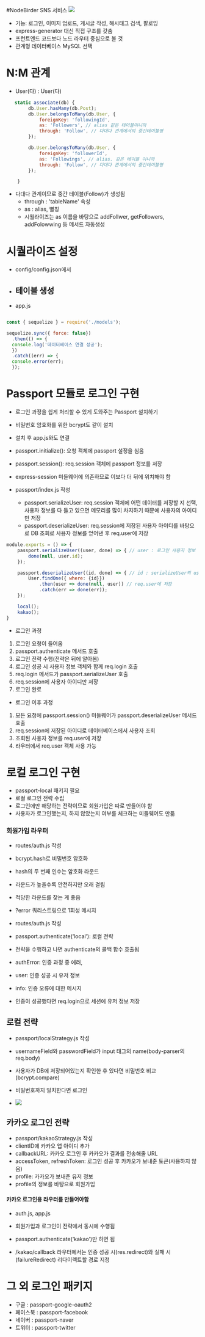 #NodeBirder SNS 서비스
![](images/94483eeb.png)

* 기능: 로그인, 이미지 업로드, 게시글 작성, 해시태그 검색, 팔로잉
* express-generator 대신 직접 구조를 갖춤
* 프런트엔드 코드보다 노드 라우터 중심으로 볼 것
* 관계형 데이터베이스 MySQL 선택


# N:M 관계

* User(다) : User(다)


```javascript
   static associate(db) {
        db.User.hasMany(db.Post);
        db.User.belongsToMany(db.User, {
            foreignKey: 'followingId',
            as: 'Followers', // alias 같은 테이블이니까
            through: 'Follow', // 다대다 관계에서의 중간테이블명
        });

        db.User.belongsToMany(db.User, {
            foreignKey: 'followerId',
            as: 'Followings', // alias. 같은 테이블 이니까
            through: 'Follow', // 다대다 관계에서의 중간테이블명
        });

    }
```

* 다대다 관계이므로 중간 테이블(Follow)가 생성됨
  * through : 'tableName' 속성
  * as : alias, 별칭
  * 시퀄라이즈는 as 이름을 바탕으로 addFollwer, getFollowers, addFolowwing 등 메서드 자동생성


# 시퀄라이즈 설정
* config/config.json에서

* ## 테이블 생성

* app.js
```javascript

const { sequelize } = require('./models');

sequelize.sync({ force: false})
  .then(() => {
  console.log('데이터베이스 연결 성공');
  })
  .catch((err) => {
  console.error(err);
  });
```

# Passport 모듈로 로그인 구현
* 로그인 과정을 쉽게 처리할 수 있게 도와주는 Passport 설치하기
* 비밀번호 암호화를 위한 bcrypt도 같이 설치
* 설치 후 app.js와도 연결

* passport.initialize(): 요청 객체에 passport 설정을 심음

* passport.session(): req.session 객체에 passport 정보를 저장

* express-session 미들웨어에 의존하므로 이보다 더 뒤에 위치해야 함

* passport/index.js 작성
  * passport.serializeUser: req.session 객체에 어떤 데이터를 저장할 지 선택, 사용자 정보를 다 들고 있으면 메모리를 많이 차지하기 때문에 사용자의 아이디만 저장
  * passport.deserializeUser: req.session에 저장된 사용자 아이디를 바탕으로 DB 조회로 사용자 정보를 얻어낸 후 req.user에 저장

```javascript
module.exports = () => {
    passport.serializeUser((user, done) => { // user : 로그인 사용자 정보
        done(null, user.id);
    });

    passport.deserializeUser((id, done) => { // id : serializeUser의 user.id
        User.findOne({ where: {id}})
            .then(user => done(null, user)) // req.user에 저장 
            .catch(err => done(err));
    });

    local();
    kakao();
}
```

* 로그인 과정
1. 로그인 요청이 들어옴
2. passport.authenticate 메서드 호출
3. 로그인 전략 수행(전략은 뒤에 알아봄)
4. 로그인 성공 시 사용자 정보 객체와 함께 req.login 호출
5. req.login 메서드가 passport.serializeUser 호출
6. req.session에 사용자 아이디만 저장
7. 로그인 완료

* 로그인 이후 과정
1. 모든 요청에 passport.session() 미들웨어가 passport.deserializeUser 메서드 호출
2. req.session에 저장된 아이디로 데이터베이스에서 사용자 조회
3. 조회된 사용자 정보를 req.user에 저장
4. 라우터에서 req.user 객체 사용 가능

# 로컬 로그인 구현
* passport-local 패키지 필요
* 로컬 로그인 전략 수립
* 로그인에만 해당하는 전략이므로 회원가입은 따로 만들어야 함
* 사용자가 로그인했는지, 하지 않았는지 여부를 체크하는 미들웨어도 만듦

### 회원가입 라우터
* routes/auth.js 작성
* bcrypt.hash로 비밀번호 암호화
* hash의 두 번째 인수는 암호화 라운드
* 라운드가 높을수록 안전하지만 오래 걸림
* 적당한 라운드를 찾는 게 좋음
* ?error 쿼리스트링으로 1회성 메시지

* routes/auth.js 작성
* passport.authenticate(‘local’): 로컬 전략
* 전략을 수행하고 나면 authenticate의 콜백 함수 호출됨
* authError: 인증 과정 중 에러,
* user: 인증 성공 시 유저 정보
* info: 인증 오류에 대한 메시지
* 인증이 성공했다면 req.login으로 세션에 유저 정보 저장

## 로컬 전략

* passport/localStrategy.js 작성
* usernameField와 passwordField가 input 태그의 name(body-parser의 req.body)
* 사용자가 DB에 저장되어있는지 확인한 후 있다면 비밀번호 비교(bcrypt.compare)
* 비밀번호까지 일치한다면 로그인

* ![](images/9e91ff5a.png)

## 카카오 로그인 전략

* passport/kakaoStrategy.js 작성
* clientID에 카카오 앱 아이디 추가
* callbackURL: 카카오 로그인 후 카카오가 결과를 전송해줄 URL
* accessToken, refreshToken: 로그인 성공 후 카카오가 보내준 토큰(사용하지 않음)
* profile: 카카오가 보내준 유저 정보
* profile의 정보를 바탕으로 회원가입

#### 카카오 로그인용 라우터를 만들어야함
* auth.js, app.js

* 회원가입과 로그인이 전략에서 동시에 수행됨
* passport.authenticate(‘kakao’)만 하면 됨
* /kakao/callback 라우터에서는 인증 성공 시(res.redirect)와 실패 시(failureRedirect) 리다이렉트할 경로 지정



# 그 외 로그인 패키지 
* 구글 : passport-google-oauth2
* 페이스북 : passport-facebook
* 네이버 : passport-naver
* 트위터 : passport-twitter 